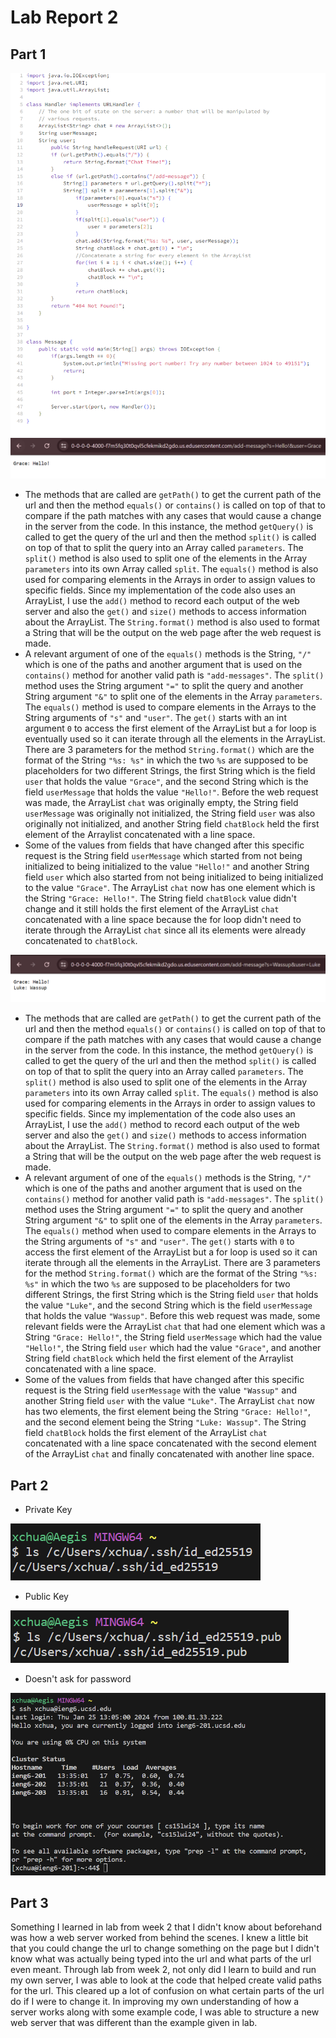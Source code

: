 # Lab Report 2
## Part 1
![Image](MessageCode.png)
![Image](ChatExample1.png)

- The methods that are called are `getPath()` to get the current path of the url and then the method `equals()` or `contains()` is called on top of that to compare if the path matches with any cases that would cause a change in the server from the code. In this instance, the method `getQuery()` is called to get the query of the url and then the method `split()` is called on top of that to split the query into an Array called `parameters`. The `split()` method is also used to split one of the elements in the Array `parameters` into its own Array called `split`. The `equals()` method is also used for comparing elements in the Arrays in order to assign values to specific fields. Since my implementation of the code also uses an ArrayList, I use the `add()` method to record each output of the web server and also the `get()` and `size()` methods to access information about the ArrayList. The `String.format()` method is also used to format a String that will be the output on the web page after the web request is made.
- A relevant argument of one of the `equals()` methods is the String, `"/"` which is one of the paths and another argument that is used on the `contains()` method for another valid path is `"add-messages"`. The `split()` method uses the String argument `"="` to split the query and another String argument `"&"` to split one of the elements in the Array `parameters`. The `equals()` method is used to compare elements in the Arrays to the String arguments of `"s"` and `"user"`. The `get()` starts with an int argument `0` to access the first element of the ArrayList but a for loop is eventually used so it can iterate through all the elements in the ArrayList. There are 3 parameters for the method `String.format()` which are the format of the String `"%s: %s"` in which the two `%s` are supposed to be placeholders for two different Strings, the first String which is the field `user` that holds the value `"Grace"`, and the second String which is the field `userMessage` that holds the value `"Hello!"`. Before the web request was made, the ArrayList `chat` was originally empty, the String field `userMessage` was originally not initialized, the String field `user` was also originally not initialized, and another String field `chatBlock` held the first element of the Arraylist concatenated with a line space.
- Some of the values from fields that have changed after this specific request is the String field `userMessage` which started from not being initialized to being initialized to the value `"Hello!"` and another String field `user` which also started from not being initialized to being initialized to the value `"Grace"`. The ArrayList `chat` now has one element which is the String `"Grace: Hello!"`. The String field `chatBlock` value didn't change and it still holds the first element of the ArrayList `chat` concatenated with a line space because the for loop didn't need to iterate through the ArrayList `chat` since all its elements were already concatenated to `chatBlock`.

![Image](ChatExample2.png)

- The methods that are called are `getPath()` to get the current path of the url and then the method `equals()` or `contains()` is called on top of that to compare if the path matches with any cases that would cause a change in the server from the code. In this instance, the method `getQuery()` is called to get the query of the url and then the method `split()` is called on top of that to split the query into an Array called `parameters`. The `split()` method is also used to split one of the elements in the Array `parameters` into its own Array called `split`. The `equals()` method is also used for comparing elements in the Arrays in order to assign values to specific fields. Since my implementation of the code also uses an ArrayList, I use the `add()` method to record each output of the web server and also the `get()` and `size()` methods to access information about the ArrayList. The `String.format()` method is also used to format a String that will be the output on the web page after the web request is made.
- A relevant argument of one of the `equals()` methods is the String, `"/"` which is one of the paths and another argument that is used on the `contains()` method for another valid path is `"add-messages"`. The `split()` method uses the String argument `"="` to split the query and another String argument `"&"` to split one of the elements in the Array `parameters`. The `equals()` method when used to compare elements in the Arrays to the String arguments of `"s"` and `"user"`. The `get()` starts with `0` to access the first element of the ArrayList but a for loop is used so it can iterate through all the elements in the ArrayList. There are 3 parameters for the method `String.format()` which are the format of the String `"%s: %s"` in which the two `%s` are supposed to be placeholders for two different Strings, the first String which is the String field `user` that holds the value `"Luke"`, and the second String which is the field `userMessage` that holds the value `"Wassup"`. Before this web request was made, some relevant fields were the ArrayList `chat` that had one element which was a String `"Grace: Hello!"`, the String field `userMessage` which had the value `"Hello!"`, the String field `user` which had the value `"Grace"`, and another String field `chatBlock` which held the first element of the Arraylist concatenated with a line space.
- Some of the values from fields that have changed after this specific request is the String field `userMessage` with the value `"Wassup"` and another String field `user` with the value `"Luke"`. The ArrayList `chat` now has two elements, the first element being the String `"Grace: Hello!"`, and the second element being the String `"Luke: Wassup"`. The String field `chatBlock` holds the first element of the ArrayList `chat` concatenated with a line space concatenated with the second element of the ArrayList `chat` and finally concatenated with another line space.



## Part 2

- Private Key
  
![Image](PrivateKeyPath.png)

- Public Key

![Image](PublicKeyPath.png)

- Doesn't ask for password

![Image](NoPassword.png)


## Part 3

Something I learned in lab from week 2 that I didn't know about beforehand was how a web server worked from behind the scenes. I knew a little bit that you could change the url to change something on the page but I didn't know what was actually being typed into the url and what parts of the url even meant. Through lab from week 2, not only did I learn to build and run my own server, I was able to look at the code that helped create valid paths for the url. This cleared up a lot of confusion on what certain parts of the url do if I were to change it. In improving my own understanding of how a server works along with some example code, I was able to structure a new web server that was different than the example given in lab.

